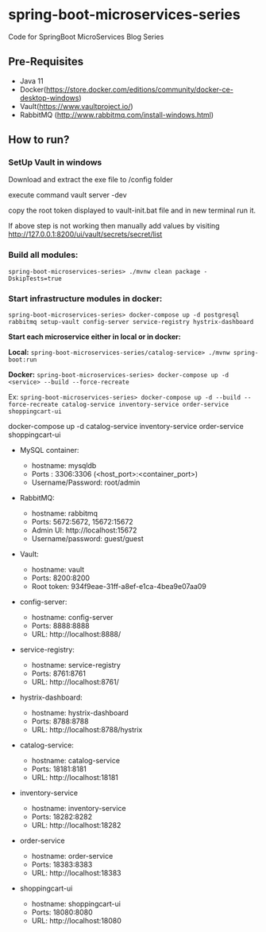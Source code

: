 # spring-boot-microservices-series
Code for SpringBoot MicroServices Blog Series

## Pre-Requisites
 - Java 11
 - Docker(https://store.docker.com/editions/community/docker-ce-desktop-windows)
 - Vault(https://www.vaultproject.io/)
 - RabbitMQ (http://www.rabbitmq.com/install-windows.html)

## How to run?

### SetUp Vault in windows

Download and extract the exe file to /config folder

execute command vault server -dev

copy the root token displayed to vault-init.bat file and in new terminal run it.

If above step is not working then manually add values by visiting http://127.0.0.1:8200/ui/vault/secrets/secret/list

### Build all modules:

`spring-boot-microservices-series> ./mvnw clean package -DskipTests=true`

### Start infrastructure modules in docker:

`spring-boot-microservices-series> docker-compose up -d postgresql rabbitmq setup-vault config-server service-registry hystrix-dashboard`

**Start each microservice either in local or in docker:**

**Local:** `spring-boot-microservices-series/catalog-service> ./mvnw spring-boot:run`

**Docker:** `spring-boot-microservices-series> docker-compose up -d <service> --build --force-recreate`

Ex: `spring-boot-microservices-series> docker-compose up -d --build --force-recreate catalog-service inventory-service order-service shoppingcart-ui`

docker-compose up -d catalog-service inventory-service order-service shoppingcart-ui


* MySQL container:
     * hostname: mysqldb
     * Ports : 3306:3306 (<host_port>:<container_port>)
     * Username/Password: root/admin

* RabbitMQ:
     * hostname: rabbitmq
     * Ports: 5672:5672, 15672:15672
     * Admin UI: http://localhost:15672
     * Username/password: guest/guest

* Vault:
    * hostname: vault
    * Ports: 8200:8200
    * Root token: 934f9eae-31ff-a8ef-e1ca-4bea9e07aa09

* config-server:
    * hostname: config-server
    * Ports: 8888:8888
    * URL: http://localhost:8888/

* service-registry:
    * hostname: service-registry
    * Ports: 8761:8761
    * URL: http://localhost:8761/
    
* hystrix-dashboard:
    * hostname: hystrix-dashboard
    * Ports: 8788:8788
    * URL: http://localhost:8788/hystrix

* catalog-service:
    * hostname: catalog-service
    * Ports: 18181:8181
    * URL: http://localhost:18181
    
* inventory-service   
    * hostname: inventory-service
    * Ports: 18282:8282
    * URL: http://localhost:18282
    
* order-service  
    * hostname: order-service
    * Ports: 18383:8383
    * URL: http://localhost:18383 
    
* shoppingcart-ui    
    * hostname: shoppingcart-ui
    * Ports: 18080:8080
    * URL: http://localhost:18080